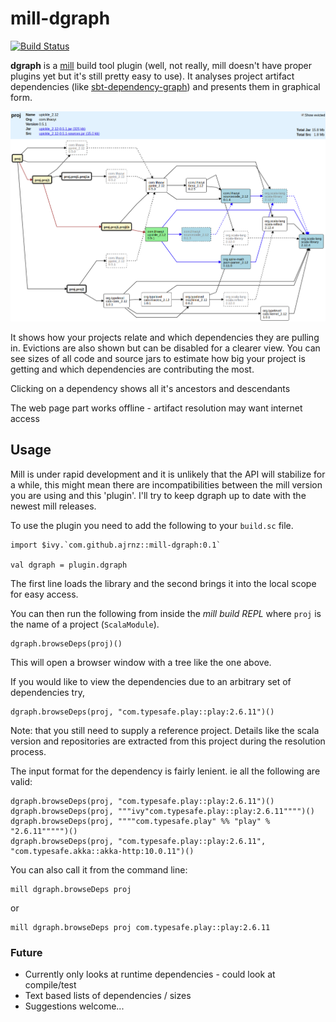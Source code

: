 mill-dgraph
===========

[![Build Status](https://travis-ci.org/ajrnz/mill-dgraph.svg?branch=master)](https://travis-ci.org/ajrnz/mill-dgraph)

**dgraph** is a [mill](https://github.com/lihaoyi/mill) build tool plugin (well, not really, mill doesn't have
proper plugins yet but it's still pretty easy to use). It analyses project artifact dependencies 
(like [sbt-dependency-graph](https://github.com/jrudolph/sbt-dependency-graph)) and presents them in 
graphical form.

<img src="./wiki-images/example1.png" alt="Drawing" style="width: 800px;"/>

It shows how your projects relate and which dependencies they are pulling in. Evictions are also shown but 
can be disabled for a clearer view. You can see sizes of all code and source jars to estimate how big your project is
getting and which dependencies are contributing the most.

Clicking on a dependency shows all it's ancestors and descendants 

The web page part works offline - artifact resolution may want internet access


## Usage 

Mill is under rapid development and it is unlikely that the API will stabilize for a while, this might mean there are 
incompatibilities between the mill version you are using and this 'plugin'. I'll try to keep dgraph up to date with the newest
mill releases.

To use the plugin you need to add the following to your `build.sc` file.

    import $ivy.`com.github.ajrnz::mill-dgraph:0.1`

    val dgraph = plugin.dgraph 
   
The first line loads the library and the second brings it into the local scope for easy access.

You can then run the following from inside the _mill build REPL_ where `proj` is the name of a project (`ScalaModule`). 

    dgraph.browseDeps(proj)()
    
This will open a browser window with a tree like the one above.

If you would like to view the dependencies due to an arbitrary set of dependencies try,

    dgraph.browseDeps(proj, "com.typesafe.play::play:2.6.11")() 
    
Note: that you still need to supply a reference project. Details like the scala version and repositories are extracted
from this project during the resolution process.

The input format for the dependency is fairly lenient. ie all the following are valid:

    dgraph.browseDeps(proj, "com.typesafe.play::play:2.6.11")() 
    dgraph.browseDeps(proj, """ivy"com.typesafe.play::play:2.6.11"""")() 
    dgraph.browseDeps(proj, """"com.typesafe.play" %% "play" % "2.6.11""""")() 
    dgraph.browseDeps(proj, "com.typesafe.play::play:2.6.11", "com.typesafe.akka::akka-http:10.0.11")() 


You can also call it from the command line:

    mill dgraph.browseDeps proj
    
or    

    mill dgraph.browseDeps proj com.typesafe.play::play:2.6.11


### Future

* Currently only looks at runtime dependencies - could look at compile/test
* Text based lists of dependencies / sizes
* Suggestions welcome...
